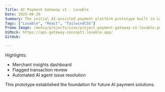 ```yaml
---
Title: AI Payment Gateway v1 - Lovable
Date: 2025-06-20
Summary: The initial AI-assisted payment platform prototype built in Lovable. Focuses on merchant insights, flagged transaction review, and automated issue resolution using integrated AI agents.
Tags: ["Lovable", "React", "TailwindCSS"]
Promo Image: /media/projects/uiux/project-payment-gateway-v1-lovable.png
UiMock: https://api-gateway-concept1.lovable.app/
GitHub: 

---
```


Highlights:

- Merchant insights dashboard
- Flagged transaction review
- Automated AI agent issue resolution

This prototype established the foundation for future AI payment solutions.

